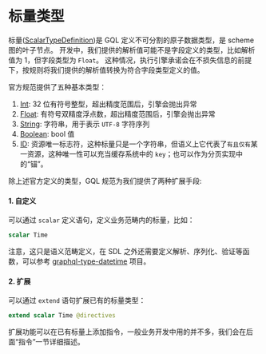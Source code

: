 # 标量类型

标量([ScalarTypeDefinition](https://facebook.github.io/graphql/June2018/#ScalarTypeDefinition))是 GQL 定义不可分割的原子数据类型，是 scheme 图的叶子节点。
开发中，我们提供的解析值可能不是字段定义的类型，比如解析值为 1，但字段类型为 `Float`。
这种情况，执行引擎承诺会在不损失信息的前提下，按规则将我们提供的解析值转换为符合字段类型定义的值。

官方规范提供了五种基本类型：

1. [Int](https://facebook.github.io/graphql/June2018/#sec-Int): 32 位有符号整型，超出精度范围后，引擎会抛出异常
2. [Float](https://facebook.github.io/graphql/June2018/#sec-Float): 有符号双精度浮点数，超出精度范围后，引擎会抛出异常
3. [String](https://facebook.github.io/graphql/June2018/#sec-String): 字符串，用于表示 `UTF-8` 字符序列
4. [Boolean](https://facebook.github.io/graphql/June2018/#sec-Boolean): bool 值
5. [ID](https://facebook.github.io/graphql/June2018/#sec-ID): 资源唯一标志符，这种标量只是一个字符串，但语义上它代表了`有且仅有`某一资源，这种唯一性可以充当缓存系统中的 `key`；也可以作为分页实现中的“锚”。

除上述官方定义的类型，GQL 规范为我们提供了两种扩展手段:

#### 1. 自定义

可以通过 `scalar` 定义语句，定义业务范畴内的标量，比如：

```GraphQL
scalar Time
```

注意，这只是语义范畴定义，在 SDL 之外还需要定义解析、序列化、验证等函数，可以参考 [graphql-type-datetime](https://github.com/waitandseeagency/graphql-type-datetime/blob/master/src/index.js) 项目。

#### 2. 扩展

可以通过 `extend` 语句扩展已有的标量类型：

```GraphQL
extend scalar Time @directives
```

扩展功能可以在已有标量上添加指令，一般业务开发中用的并不多，我们会在后面“指令”一节详细描述。
